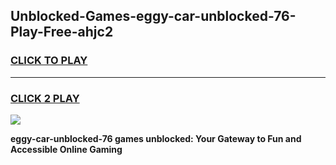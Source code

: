 
## Unblocked-Games-eggy-car-unblocked-76-Play-Free-ahjc2
<h3>
<a href="https://premium76.site?title=eggy-car-unblocked-76&ref=18A1">CLICK TO PLAY</a></h3>
<hr>

<h3>
<a href="https://premium76.site?title=eggy-car-unblocked-76&ref=18A1">CLICK 2 PLAY</a>
  
</h3>

<a href="https://premium76.site?title=eggy-car-unblocked-76&ref=18A1"><img src="https://clearcache.store/games.png"></a>


**eggy-car-unblocked-76 games unblocked: Your Gateway to Fun and Accessible Online Gaming**
